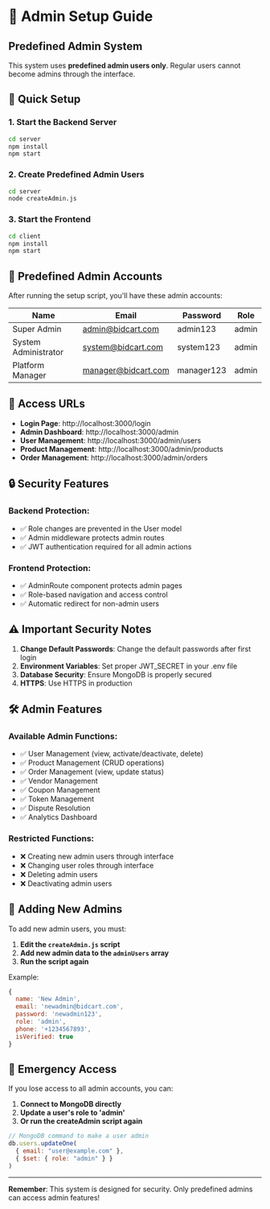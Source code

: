 # 🔐 Admin Setup Guide

## Predefined Admin System

This system uses **predefined admin users only**. Regular users cannot become admins through the interface.

## 🚀 Quick Setup

### 1. Start the Backend Server
```bash
cd server
npm install
npm start
```

### 2. Create Predefined Admin Users
```bash
cd server
node createAdmin.js
```

### 3. Start the Frontend
```bash
cd client
npm install
npm start
```

## 👥 Predefined Admin Accounts

After running the setup script, you'll have these admin accounts:

| Name | Email | Password | Role |
|------|-------|----------|------|
| Super Admin | admin@bidcart.com | admin123 | admin |
| System Administrator | system@bidcart.com | system123 | admin |
| Platform Manager | manager@bidcart.com | manager123 | admin |

## 🔗 Access URLs

- **Login Page**: http://localhost:3000/login
- **Admin Dashboard**: http://localhost:3000/admin
- **User Management**: http://localhost:3000/admin/users
- **Product Management**: http://localhost:3000/admin/products
- **Order Management**: http://localhost:3000/admin/orders

## 🔒 Security Features

### Backend Protection:
- ✅ Role changes are prevented in the User model
- ✅ Admin middleware protects admin routes
- ✅ JWT authentication required for all admin actions

### Frontend Protection:
- ✅ AdminRoute component protects admin pages
- ✅ Role-based navigation and access control
- ✅ Automatic redirect for non-admin users

## ⚠️ Important Security Notes

1. **Change Default Passwords**: Change the default passwords after first login
2. **Environment Variables**: Set proper JWT_SECRET in your .env file
3. **Database Security**: Ensure MongoDB is properly secured
4. **HTTPS**: Use HTTPS in production

## 🛠️ Admin Features

### Available Admin Functions:
- ✅ User Management (view, activate/deactivate, delete)
- ✅ Product Management (CRUD operations)
- ✅ Order Management (view, update status)
- ✅ Vendor Management
- ✅ Coupon Management
- ✅ Token Management
- ✅ Dispute Resolution
- ✅ Analytics Dashboard

### Restricted Functions:
- ❌ Creating new admin users through interface
- ❌ Changing user roles through interface
- ❌ Deleting admin users
- ❌ Deactivating admin users

## 🔧 Adding New Admins

To add new admin users, you must:

1. **Edit the `createAdmin.js` script**
2. **Add new admin data to the `adminUsers` array**
3. **Run the script again**

Example:
```javascript
{
  name: 'New Admin',
  email: 'newadmin@bidcart.com',
  password: 'newadmin123',
  role: 'admin',
  phone: '+1234567893',
  isVerified: true
}
```

## 🚨 Emergency Access

If you lose access to all admin accounts, you can:

1. **Connect to MongoDB directly**
2. **Update a user's role to 'admin'**
3. **Or run the createAdmin script again**

```javascript
// MongoDB command to make a user admin
db.users.updateOne(
  { email: "user@example.com" },
  { $set: { role: "admin" } }
)
```

---

**Remember**: This system is designed for security. Only predefined admins can access admin features! 